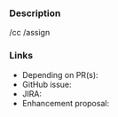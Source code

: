 ### Description
<!-- MANDATORY: Summarize the intent of the change in the title. Provide a text description about the issue the PR is addressing that ensures the reader understands the context, the rationale behind and catches a 1000-feet perspective of the implementation.  Enrich the description with screenshots, code blocks. Use formatting to ensure a good readability for all public audience! -->

/cc <!-- MANDATORY: Assign at least one reviewer from top-level OWNERS file -->
/assign <!-- MANDATORY: Assign at least one approver from top-level OWNERS file -->

<!-- OPTIONAL: Declare release name for the next release branch to get this PR cherry-picked by the bot. Example: /cherrypick release-x.y  -->

### Links
<!-- Provide links to dependent PRs, related JIRA issues or enhancement proposals related to this PR -->
- Depending on PR(s):
- GitHub issue:
- JIRA:
- Enhancement proposal:
